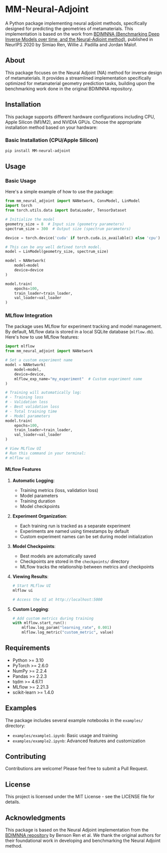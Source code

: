 # MM-Neural-Adjoint

A Python package implementing neural adjoint methods, specifically designed for predicting the geometries of metamaterials. This implementation is based on the work from [BDIMNNA (Benchmarking Deep Inverse Models over time, and the Neural-Adjoint method)](https://github.com/BensonRen/BDIMNNA), published in NeurIPS 2020 by Simiao Ren, Willie J. Padilla and Jordan Malof.

## About

This package focuses on the Neural Adjoint (NA) method for inverse design of metamaterials. It provides a streamlined implementation specifically optimized for metamaterial geometry prediction tasks, building upon the benchmarking work done in the original BDIMNNA repository.

## Installation

This package supports different hardware configurations including CPU, Apple Silicon (M1/M2), and NVIDIA GPUs. Choose the appropriate installation method based on your hardware:

### Basic Installation (CPU/Apple Silicon)
```bash
pip install MM-neural-adjoint
```

## Usage

### Basic Usage

Here's a simple example of how to use the package:

```python
from mm_neural_adjoint import NANetwork, ConvModel, LinModel
import torch
from torch.utils.data import DataLoader, TensorDataset

# Initialize the model
geometry_size = 8  # Input size (geometry parameters)
spectrum_size = 300  # Output size (spectrum parameters)

device = torch.device('cuda' if torch.cuda.is_available() else 'cpu')

# This can be any well defined torch model.
model = LinModel(geometry_size, spectrum_size)

model = NANetwork(
    model=model
    device=device
)

model.train(
    epochs=100,
    train_loader=train_loader,
    val_loader=val_loader
)
```

### MLflow Integration

The package uses MLflow for experiment tracking and model management. By default, MLflow data is stored in a local SQLite database (`mlflow.db`). Here's how to use MLflow features:

```python
import mlflow
from mm_neural_adjoint import NANetwork

# Set a custom experiment name
model = NANetwork(
    model=model,
    device=device,
    mlflow_exp_name="my_experiment"  # Custom experiment name
)

# Training will automatically log:
# - Training loss
# - Validation loss
# - Best validation loss
# - Total training time
# - Model parameters
model.train(
    epochs=100,
    train_loader=train_loader,
    val_loader=val_loader
)

# View MLflow UI
# Run this command in your terminal:
# mlflow ui
```

#### MLflow Features

1. **Automatic Logging**:
   - Training metrics (loss, validation loss)
   - Model parameters
   - Training duration
   - Model checkpoints

2. **Experiment Organization**:
   - Each training run is tracked as a separate experiment
   - Experiments are named using timestamps by default
   - Custom experiment names can be set during model initialization

3. **Model Checkpoints**:
   - Best models are automatically saved
   - Checkpoints are stored in the `checkpoints/` directory
   - MLflow tracks the relationship between metrics and checkpoints

4. **Viewing Results**:
   ```bash
   # Start MLflow UI
   mlflow ui
   
   # Access the UI at http://localhost:5000
   ```

5. **Custom Logging**:
   ```python
   # Add custom metrics during training
   with mlflow.start_run():
       mlflow.log_param("learning_rate", 0.001)
       mlflow.log_metric("custom_metric", value)
   ```

## Requirements

- Python >= 3.10
- PyTorch >= 2.6.0
- NumPy >= 2.2.4
- Pandas >= 2.2.3
- tqdm >= 4.67.1
- MLflow >= 2.21.3
- scikit-learn >= 1.4.0

## Examples

The package includes several example notebooks in the `examples/` directory:

- `examples/example1.ipynb`: Basic usage and training
- `examples/example2.ipynb`: Advanced features and customization

## Contributing

Contributions are welcome! Please feel free to submit a Pull Request.

## License

This project is licensed under the MIT License - see the LICENSE file for details.

## Acknowledgments

This package is based on the Neural Adjoint implementation from the [BDIMNNA repository](https://github.com/BensonRen/BDIMNNA) by Benson Ren et al. We thank the original authors for their foundational work in developing and benchmarking the Neural Adjoint method.


